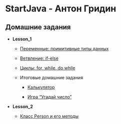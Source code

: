 # StartJava - Антон Гридин
## Домашние задания

+ **Lesson_1**

  + [Переменные: примитивные типы данных](https://github.com/OEMG/StartJava/blob/main/Lesson_1/VariablesTheme.java)

  + [Ветвление: if-else](https://github.com/OEMG/StartJava/blob/main/Lesson_1/IfElseStatementTheme.java) 

  + [Циклы: for, while, do while](https://github.com/OEMG/StartJava/blob/main/Lesson_1/CyclesTheme.java)

  + Итоговые домашние задания

    + [Калькулятор](https://github.com/OEMG/StartJava/blob/main/Lesson_1/Calculator.java)

    + [Игра “Угадай число”](https://github.com/OEMG/StartJava/blob/main/Lesson_1/MyFirstGame.java)

+ **Lesson_2**

  + [Класс Person и его методы](https://github.com/OEMG/StartJava/blob/main/Lesson_2/Person.java)